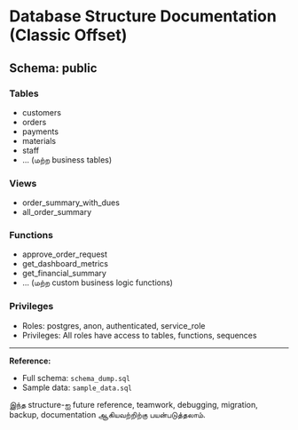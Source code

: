 # Database Structure Documentation (Classic Offset)

## Schema: public

### Tables
- customers
- orders
- payments
- materials
- staff
- ... (மற்ற business tables)

### Views
- order_summary_with_dues
- all_order_summary

### Functions
- approve_order_request
- get_dashboard_metrics
- get_financial_summary
- ... (மற்ற custom business logic functions)

### Privileges
- Roles: postgres, anon, authenticated, service_role
- Privileges: All roles have access to tables, functions, sequences

---

**Reference:**
- Full schema: `schema_dump.sql`
- Sample data: `sample_data.sql`

இந்த structure-ஐ future reference, teamwork, debugging, migration, backup, documentation ஆகியவற்றிற்கு பயன்படுத்தலாம்.

